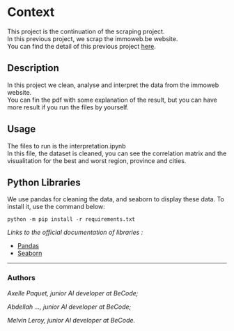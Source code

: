 # Context

This project is the continuation of the scraping project.  
In this previous project, we scrap the immoweb.be website.  
You can find the detail of this previous project [here](https://github.com/Ezamey/challenge-collecting-data).  

## Description

In this project we clean, analyse and interpret the data from the immoweb website.  
You can fin the pdf with some explanation of the result, but you can have more result if you run the files by yourself.  

## Usage

The files to run is the interpretation.ipynb  
In this file, the dataset is cleaned, you can see the correlation matrix and the visualitation for the best and worst region, province and cities.  

## Python Libraries

We use pandas for cleaning the data, and seaborn to display these data.
To install it, use the command below:

```python -m pip install -r requirements.txt```

*Links to the official documentation of libraries :*
- [Pandas](https://pandas.pydata.org/docs/reference/index.html#api)  
- [Seaborn](http://seaborn.pydata.org/api.html)   
  
-----
### Authors

*Axelle Paquet, junior AI developer at BeCode;*

*Abdellah ..., junior AI developer at BeCode;*

*Melvin Leroy, junior AI developer at BeCode.*
